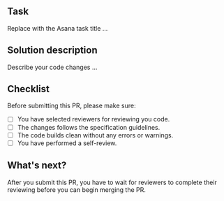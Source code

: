 ## Task

Replace with the Asana task title ...

## Solution description

Describe your code changes ...

## Checklist

Before submitting this PR, please make sure:

- [ ] You have selected reviewers for reviewing you code.
- [ ] The changes follows the specification guidelines.
- [ ] The code builds clean without any errors or warnings.
- [ ] You have performed a self-review.

## What's next?

After you submit this PR, you have to wait for reviewers to complete their reviewing before you can begin merging the PR.
